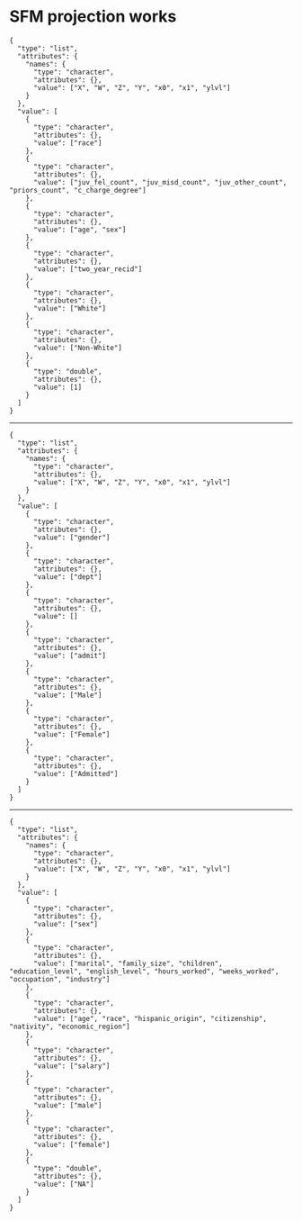 # SFM projection works

    {
      "type": "list",
      "attributes": {
        "names": {
          "type": "character",
          "attributes": {},
          "value": ["X", "W", "Z", "Y", "x0", "x1", "ylvl"]
        }
      },
      "value": [
        {
          "type": "character",
          "attributes": {},
          "value": ["race"]
        },
        {
          "type": "character",
          "attributes": {},
          "value": ["juv_fel_count", "juv_misd_count", "juv_other_count", "priors_count", "c_charge_degree"]
        },
        {
          "type": "character",
          "attributes": {},
          "value": ["age", "sex"]
        },
        {
          "type": "character",
          "attributes": {},
          "value": ["two_year_recid"]
        },
        {
          "type": "character",
          "attributes": {},
          "value": ["White"]
        },
        {
          "type": "character",
          "attributes": {},
          "value": ["Non-White"]
        },
        {
          "type": "double",
          "attributes": {},
          "value": [1]
        }
      ]
    }

---

    {
      "type": "list",
      "attributes": {
        "names": {
          "type": "character",
          "attributes": {},
          "value": ["X", "W", "Z", "Y", "x0", "x1", "ylvl"]
        }
      },
      "value": [
        {
          "type": "character",
          "attributes": {},
          "value": ["gender"]
        },
        {
          "type": "character",
          "attributes": {},
          "value": ["dept"]
        },
        {
          "type": "character",
          "attributes": {},
          "value": []
        },
        {
          "type": "character",
          "attributes": {},
          "value": ["admit"]
        },
        {
          "type": "character",
          "attributes": {},
          "value": ["Male"]
        },
        {
          "type": "character",
          "attributes": {},
          "value": ["Female"]
        },
        {
          "type": "character",
          "attributes": {},
          "value": ["Admitted"]
        }
      ]
    }

---

    {
      "type": "list",
      "attributes": {
        "names": {
          "type": "character",
          "attributes": {},
          "value": ["X", "W", "Z", "Y", "x0", "x1", "ylvl"]
        }
      },
      "value": [
        {
          "type": "character",
          "attributes": {},
          "value": ["sex"]
        },
        {
          "type": "character",
          "attributes": {},
          "value": ["marital", "family_size", "children", "education_level", "english_level", "hours_worked", "weeks_worked", "occupation", "industry"]
        },
        {
          "type": "character",
          "attributes": {},
          "value": ["age", "race", "hispanic_origin", "citizenship", "nativity", "economic_region"]
        },
        {
          "type": "character",
          "attributes": {},
          "value": ["salary"]
        },
        {
          "type": "character",
          "attributes": {},
          "value": ["male"]
        },
        {
          "type": "character",
          "attributes": {},
          "value": ["female"]
        },
        {
          "type": "double",
          "attributes": {},
          "value": ["NA"]
        }
      ]
    }

